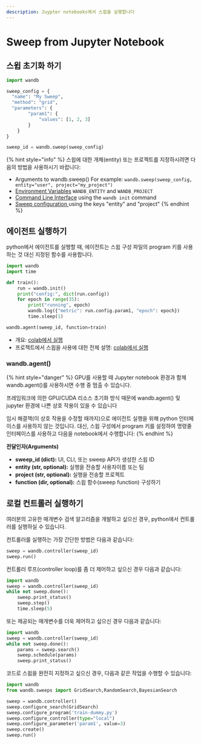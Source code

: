 ```yaml
---
description: Juypter notebooks에서 스윕을 실행합니다
---
```


# Sweep from Jupyter Notebook

##  **스윕 초기화 하기**

```python
import wandb

sweep_config = {
  "name": "My Sweep",
  "method": "grid",
  "parameters": {
        "param1": {
            "values": [1, 2, 3]
        }
    }
}

sweep_id = wandb.sweep(sweep_config)
```

{% hint style="info" %}
스윕에 대한 개체\(entity\) 또는 프로젝트를 지정하시려면 다음의 방법을 사용하시기 바랍니다:

* Arguments to wandb.sweep\(\) For example: `wandb.sweep(sweep_config, entity="user", project="my_project")`
* [Environment Variables](../library/environment-variables.md) `WANDB_ENTITY` and `WANDB_PROJECT`
* [Command Line Interface](../library/cli.md) using the `wandb init` command
* [Sweep configuration ](configuration.md)using the keys "entity" and "project"
{% endhint %}

##  **에이전트 실행하기**

python에서 에이전트를 실행할 때, 에이전트는 스윕 구성 파일의 program 키를 사용하는 것 대신 지정된 함수를 사용합니다.

```python
import wandb
import time

def train():
    run = wandb.init()
    print("config:", dict(run.config))
    for epoch in range(35):
        print("running", epoch)
        wandb.log({"metric": run.config.param1, "epoch": epoch})
        time.sleep(1)

wandb.agent(sweep_id, function=train)
```

* 개요: [colab에서 실행](https://github.com/wandb/examples/blob/master/examples/wandb-sweeps/sweeps-python/notebook.ipynb)
* 프로젝트에서 스윕을 사용에 대한 전체 설명: [colab에서 실행](https://colab.research.google.com/drive/181GCGp36_75C2zm7WLxr9U2QjMXXoibt)

### wandb.agent\(\)

{% hint style="danger" %}
GPU를 사용할 때 Jupyter notebook 환경과 함께 wandb.agent\(\)를 사용하시면 수행 중 멈출 수 있습니다.

프레임워크에 의한 GPU/CUDA 리소스 초기화 방식 때문에 wandb.agent\(\) 및 jupyter 환경에 나쁜 상호 작용이 있을 수 있습니다

임시 해결책\(이 상호 작용을 수정할 때까지\)으로 에이전트 실행을 위해 python 인터페이스를 사용하지 않는 것입니다. 대신, 스윕 구성에서 program 키를 설정하여 명령줄 인터페이스를 사용하고 다음을 notebook에서 수행합니다: 
{% endhint %}

 **전달인자\(Arguments\)**

* **sweep\_id \(dict\):** UI, CLI, 또는 sweep API가 생성한 스윕 ID
* **entity \(str, optional\):** 실행을 전송할 사용자이름 또는 팀
* **project \(str, optional\):** 실행을 전송할 프로젝트
* **function \(dir, optional\):** 스윕 함수\(sweep function\) 구성하기

##  **로컬 컨트롤러 실행하기**

여러분의 고유한 매개변수 검색 알고리즘을 개발하고 싶으신 경우, python에서 컨트롤러를 실행하실 수 있습니다.

컨트롤러를 실행하는 가장 간단한 방법은 다음과 같습니다:

```python
sweep = wandb.controller(sweep_id)
sweep.run()
```

컨트롤러 루프\(controller loop\)를 좀 더 제어하고 싶으신 경우 다음과 같습니다:

```python
import wandb
sweep = wandb.controller(sweep_id)
while not sweep.done():
    sweep.print_status()
    sweep.step()
    time.sleep(5)
```

또는 제공되는 매개변수를 더욱 제어하고 싶으신 경우 다음과 같습니다:

```python
import wandb
sweep = wandb.controller(sweep_id)
while not sweep.done():
    params = sweep.search()
    sweep.schedule(params)
    sweep.print_status()
```

코드로 스윕을 완전히 지정하고 싶으신 경우, 다음과 같은 작업을 수행할 수 있습니다:

```python
import wandb
from wandb.sweeps import GridSearch,RandomSearch,BayesianSearch

sweep = wandb.controller()
sweep.configure_search(GridSearch)
sweep.configure_program('train-dummy.py')
sweep.configure_controller(type="local")
sweep.configure_parameter('param1', value=3)
sweep.create()
sweep.run()
```

